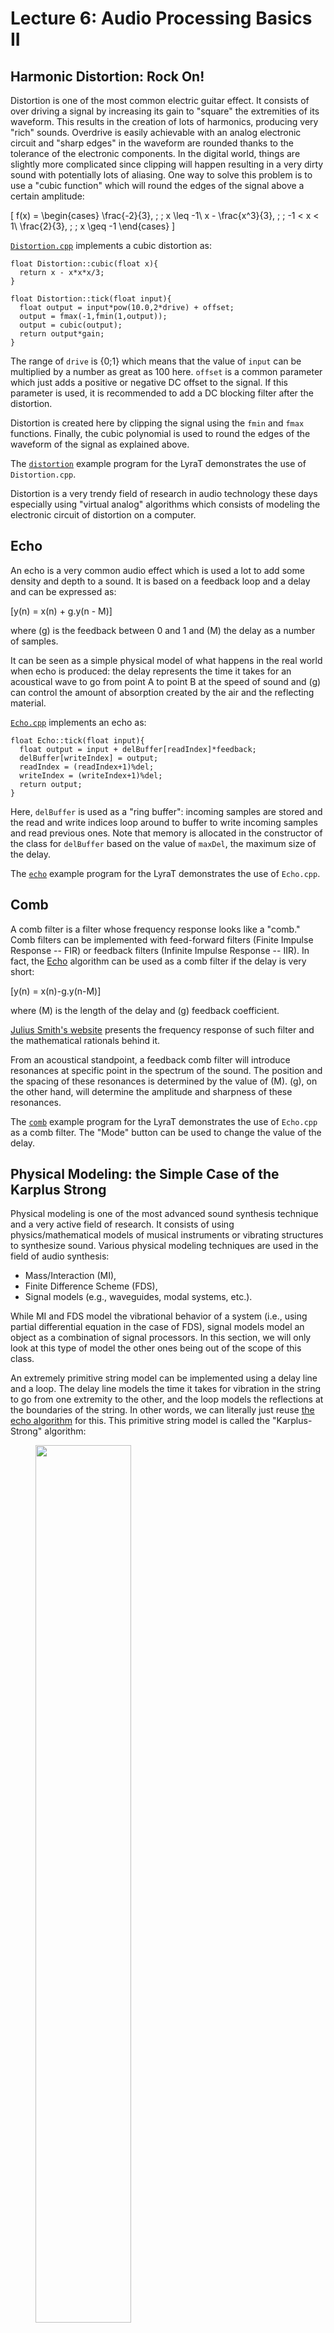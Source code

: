 # Lecture 6: Audio Processing Basics II

## Harmonic Distortion: Rock On!

Distortion is one of the most common electric guitar effect. It consists of over driving a signal by increasing its gain to "square" the extremities of its waveform. This results in the creation of lots of harmonics, producing very "rich" sounds. Overdrive is easily achievable with an analog electronic circuit and "sharp edges" in the waveform are rounded thanks to the tolerance of the electronic components. In the digital world, things are slightly more complicated since clipping will happen resulting in a very dirty sound with potentially lots of aliasing. One way to solve this problem is to use a "cubic function" which will round the edges of the signal above a certain amplitude:

\[
f(x) = 
\begin{cases}
\frac{-2}{3}, \; \; x \leq -1\\
x - \frac{x^3}{3}, \; \; -1 < x < 1\\
\frac{2}{3}, \; \; x \geq -1
\end{cases}
\] 

[`Distortion.cpp`](https://github.com/grame-cncm/embaudio20/blob/master/examples/lib/Distortion.cpp) implements a cubic distortion as:

```
float Distortion::cubic(float x){
  return x - x*x*x/3;
}
    
float Distortion::tick(float input){
  float output = input*pow(10.0,2*drive) + offset;
  output = fmax(-1,fmin(1,output));
  output = cubic(output);
  return output*gain;
}
```

The range of `drive` is {0;1} which means that the value of `input` can be multiplied by a number as great as 100 here. `offset` is a common parameter which just adds a positive or negative DC offset to the signal. If this parameter is used, it is recommended to add a DC blocking filter after the distortion. 

Distortion is created here by clipping the signal using the `fmin` and `fmax` functions. Finally, the cubic polynomial is used to round the edges of the waveform of the signal as explained above. 

The [`distortion`](https://github.com/grame-cncm/embaudio20/tree/master/examples/distortion) example program for the LyraT demonstrates the use of `Distortion.cpp`.

Distortion is a very trendy field of research in audio technology these days especially using "virtual analog" algorithms which consists of modeling the electronic circuit of distortion on a computer.

## Echo

An echo is a very common audio effect which is used a lot to add some density and depth to a sound. It is based on a feedback loop and a delay and can be expressed as:

\[y(n) = x(n) + g.y(n - M)\]

where \(g\) is the feedback between 0 and 1 and \(M\) the delay as a number of samples.  

It can be seen as a simple physical model of what happens in the real world when echo is produced: the delay represents the time it takes for an acoustical wave to go from point A to point B at the speed of sound and \(g\) can control the amount of absorption created by the air and the reflecting material.

[`Echo.cpp`](https://github.com/grame-cncm/embaudio20/blob/master/examples/lib/Echo.cpp) implements an echo as: 

```
float Echo::tick(float input){
  float output = input + delBuffer[readIndex]*feedback;
  delBuffer[writeIndex] = output;
  readIndex = (readIndex+1)%del;
  writeIndex = (writeIndex+1)%del;
  return output;
}
```

Here, `delBuffer` is used as a "ring buffer": incoming samples are stored and the read and write indices loop around to buffer to write incoming samples and read previous ones. Note that memory is allocated in the constructor of the class for `delBuffer` based on the value of `maxDel`, the maximum size of the delay.

The [`echo`](https://github.com/grame-cncm/embaudio20/tree/master/examples/echo) example program for the LyraT demonstrates the use of `Echo.cpp`. 

## Comb

A comb filter is a filter whose frequency response looks like a "comb." Comb filters can be implemented with feed-forward filters (Finite Impulse Response -- FIR) or feedback filters (Infinite Impulse Response -- IIR). In fact, the [Echo](#echo) algorithm can be used as a comb filter if the delay is very short:

\[y(n) = x(n)-g.y(n-M)\]

where \(M\) is the length of the delay and \(g\) feedback coefficient. 

[Julius Smith's website](https://ccrma.stanford.edu/~jos/pasp/Feedback_Comb_Filter_Amplitude.html) presents the frequency response of such filter and the mathematical rationals behind it. 

From an acoustical standpoint, a feedback comb filter will introduce resonances at specific point in the spectrum of the sound. The position and the spacing of these resonances is determined by the value of \(M\). \(g\), on the other hand, will determine the amplitude and sharpness of these resonances. 

The [`comb`](https://github.com/grame-cncm/embaudio20/tree/master/examples/comb) example program for the LyraT demonstrates the use of `Echo.cpp` as a comb filter. The "Mode" button can be used to change the value of the delay. 

## Physical Modeling: the Simple Case of the Karplus Strong

Physical modeling is one of the most advanced sound synthesis technique and a very active field of research. It consists of using physics/mathematical models of musical instruments or vibrating structures to synthesize sound. Various physical modeling techniques are used in the field of audio synthesis:

* Mass/Interaction (MI),
* Finite Difference Scheme (FDS),
* Signal models (e.g., waveguides, modal systems, etc.). 

While MI and FDS model the vibrational behavior of a system (i.e., using partial differential equation in the case of FDS), signal models model an object as a combination of signal processors. In this section, we will only look at this type of model the other ones being out of the scope of this class.

An extremely primitive string model can be implemented using a delay line and a loop. The delay line models the time it takes for vibration in the string to go from one extremity to the other, and the loop models the reflections at the boundaries of the string. In other words, we can literally just reuse [the echo algorithm](TODO) for this. This primitive string model is called the "Karplus-Strong" algorithm:

<figure>
<img src="img/karplus.svg" class="mx-auto d-block" width="60%">
<figcaption><center>Karplus-Strong Algorithm (Source: <a href="https://en.wikipedia.org/wiki/Karplus%E2%80%93Strong_string_synthesis#/media/File:Karplus-strong-schematic.svg">Wikipedia</a>)</center></figcaption>
</figure>

The Karplus-Strong algorithm is typically implemented as:

\[y(n) = x(n) + \alpha\frac{y(n-L) + y(n-L-1)}{2}\]

where:

* \(x(n)\) is the input signal (typically an dirac or a noise burst),
* \(\alpha\) is the feedback coefficient (or dispersion coefficient, in that case),
* \(L\) is the length of the delay and hence, the length of the string.

\(\frac{y(n-L) + y(n-L-1)}{2}\) can be seen as a one zero filter implementing a lowpass. It models the fact that high frequencies are absorbed faster than low frequencies at the extremities of a string. 

The length of the delay \(L\) can be controlled as a frequency using the following formula: \(L = fs/f\) where \(f\) is the desired frequency.

At the very least, the system must be excited by a dirac (i.e., a simple impulse going from 1 to 0). The quality of the generated sound can be significantly improved if a noise impulse is used though. 

[`KS.cpp`](https://github.com/grame-cncm/embaudio20/blob/master/examples/lib/KS.cpp) implements a basic Karplus-Strong algorithm:

```
float KS::tick(){
  float excitation;
  if(trig){
    excitation = 1.0;
    trig = false;
  }
  else{
    excitation = 0.0;
  }
  float output = excitation + oneZero(delBuffer[readIndex])*feedback;
  delBuffer[writeIndex] = output;
  readIndex = (readIndex+1)%del;
  writeIndex = (writeIndex+1)%del;
  return output;
}
``` 

with:

```
float KS::oneZero(float x){
  float output = (x + zeroDel)*0.5; 
  zeroDel = output;
  return output;
}
```

The examples folder of the course repository hosts [a simple LyraT program](https://github.com/grame-cncm/embaudio20/tree/master/examples/ks) illustrating the use of `KS.cpp`.

Note that this algorithm could be improved in many ways. In particular, the fact that the delay length is currently expressed as an integer can result in frequency mismatches at high frequencies. In other words, our current string is out of tune. This could be fixed using [fractional delay](https://ccrma.stanford.edu/~jos/Interpolation/Welcome.html).

In practice, the Karplus-Strong algorithm is not a physical model per se and is just a simplification of the [ideal string wave equation](https://ccrma.stanford.edu/~jos/pasp/Digital_Waveguide_Models.html). More advanced signal models can be implemented using waveguides.

Waveguide physical modeling has been extensively used in modern synthesizers to synthesize the sound of acoustic instruments. Julius O. Smith (Stanford professor) is the father of waveguide physical modeling. 

<!--
## Flanger

Flanger could be a bonus if we manage to fix it...

-->

## Exercise

### Smoothing

In most cases, DSP parameters are executed at control rate. Moreover, the resolution of the value used to configure parameters is much lower than that of audio samples since it might come from a Graphical User Interface (GUI), a low resolution sensor ADC (e.g., arduino), etc. For all these reasons, changing the value of a DSP parameter will often result in a "click"/discontinuity. A common way to prevent this from happening is to interpolate between the values of the parameter using a "leaky integrator." In signal processing, this can be easily implemented using a normalized one pole lowpass filter: 

\[y(n) = (1-s)x(n) + sy(n-1)\]

where \(s\) is the value of the pole and is typically set to 0.999 for optimal results.

Modify the [crazy-saw](https://github.com/grame-cncm/embaudio20/tree/master/examples/crazy-saw) example by "smoothing" the value of the frequency parameter by implementing the filter above with \(s=0.999\). Then slow down the rate at which frequency is being changed so that only two new values are generated per second. The result should sound quite funny :).  

<!--
**Solution:**

In addition to `Smooth.cpp` and `Smooth.h`, in `Phasor.h`:

```
  int samplingRate;
  Smooth smooth;
};
```

and `Phasor.cpp`:

```
float Phasor::tick(){
  float currentSample = phasor;
  phasor += smooth.tick(phasorDelta);
  phasor = phasor - std::floor(phasor);
  return currentSample;
}
```
-->
